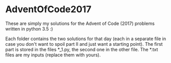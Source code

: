 # AdventOfCode2017

These are simply my solutions for the Advent of Code (2017) problems written in python 3.5 :)

Each folder contains the two solutions for that day (each in a separate file in case you 
don't want to spoil part II and just want a starting point). The first part is stored in 
the files *_1.py, the second one in the other file. The *.txt files are my inputs (replace 
them with yours).
